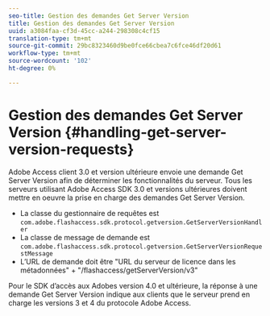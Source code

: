 ```yaml
---
seo-title: Gestion des demandes Get Server Version
title: Gestion des demandes Get Server Version
uuid: a3084faa-cf3d-45cc-a244-298308c4cf15
translation-type: tm+mt
source-git-commit: 29bc8323460d9be0fce66cbea7c6fce46df20d61
workflow-type: tm+mt
source-wordcount: '102'
ht-degree: 0%

---
```



# Gestion des demandes Get Server Version {#handling-get-server-version-requests}

Adobe Access client 3.0 et version ultérieure envoie une demande Get Server Version afin de déterminer les fonctionnalités du serveur. Tous les serveurs utilisant Adobe Access SDK 3.0 et versions ultérieures doivent mettre en oeuvre la prise en charge des demandes Get Server Version.

* La classe du gestionnaire de requêtes est `com.adobe.flashaccess.sdk.protocol.getversion.GetServerVersionHandler`
* La classe de message de demande est `com.adobe.flashaccess.sdk.protocol.getversion.GetServerVersionRequestMessage`
* L’URL de demande doit être &quot;URL du serveur de licence dans les métadonnées&quot; + &quot;/flashaccess/getServerVersion/v3&quot;

Pour le SDK d’accès aux Adobes version 4.0 et ultérieure, la réponse à une demande Get Server Version indique aux clients que le serveur prend en charge les versions 3 et 4 du protocole Adobe Access.
